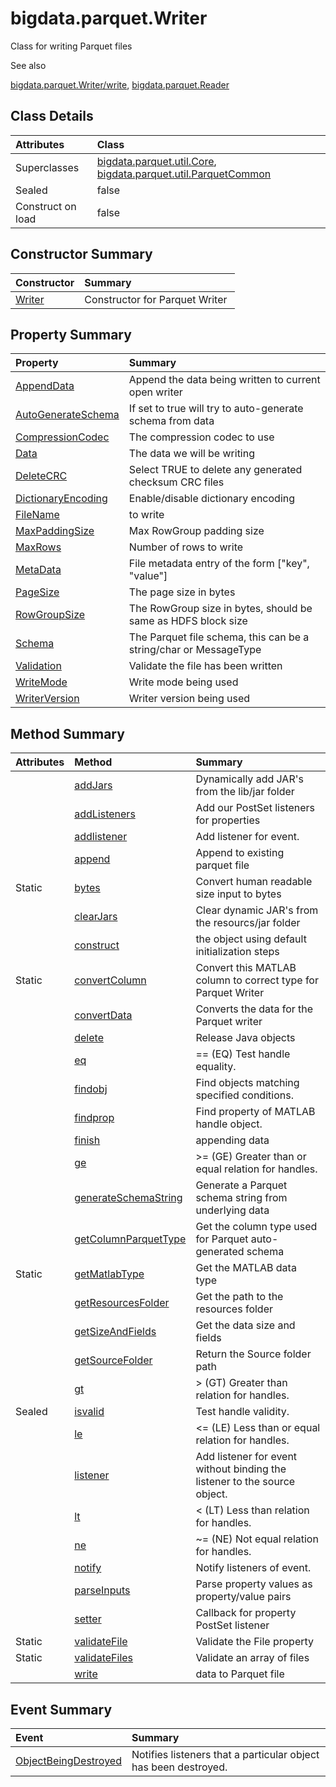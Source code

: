 
#   bigdata.parquet.Writer 







Class for writing Parquet files



See also



[bigdata.parquet.Writer/write](bigdata.parquet.Writer/write.md),
[bigdata.parquet.Reader](bigdata.parquet.Reader.md)



## Class Details 

Attributes | Class
:------------------- | :--------------------------------------------------------------------------------------------------------------------------------------------------------------
Superclasses      | [bigdata.parquet.util.Core](bigdata.parquet.util.Core.md), [bigdata.parquet.util.ParquetCommon](bigdata.parquet.util.ParquetCommon.md)
Sealed            | false
Construct on load | false



## Constructor Summary

Constructor | Summary
:------------------------------------------------------- | :---------------------------------
[Writer](bigdata.parquet.Writer.Writer.md) | Constructor for Parquet Writer 



## Property Summary

Property | Summary
:------------------------------------------------------------------------------- | :--------------------------------------------------------------------
[AppendData](bigdata.parquet.Writer.AppendData.md)                 | Append the data being written to current open writer 
[AutoGenerateSchema](bigdata.parquet.Writer.AutoGenerateSchema.md) | If set to true will try to auto-generate schema from data 
[CompressionCodec](bigdata.parquet.Writer.CompressionCodec.md)     | The compression codec to use 
[Data](bigdata.parquet.Writer.Data.md)                             | The data we will be writing 
[DeleteCRC](bigdata.parquet.Writer.DeleteCRC.md)                   | Select TRUE to delete any generated checksum CRC files 
[DictionaryEncoding](bigdata.parquet.Writer.DictionaryEncoding.md) | Enable/disable dictionary encoding 
[FileName](bigdata.parquet.Writer.FileName.md)                     | to write 
[MaxPaddingSize](bigdata.parquet.Writer.MaxPaddingSize.md)         | Max RowGroup padding size 
[MaxRows](bigdata.parquet.Writer.MaxRows.md)                       | Number of rows to write 
[MetaData](bigdata.parquet.Writer.MetaData.md)                     | File metadata entry of the form \[\"key\", \"value\"\] 
[PageSize](bigdata.parquet.Writer.PageSize.md)                     | The page size in bytes 
[RowGroupSize](bigdata.parquet.Writer.RowGroupSize.md)             | The RowGroup size in bytes, should be same as HDFS block size 
[Schema](bigdata.parquet.Writer.Schema.md)                         | The Parquet file schema, this can be a string/char or MessageType 
[Validation](bigdata.parquet.Writer.Validation.md)                 | Validate the file has been written 
[WriteMode](bigdata.parquet.Writer.WriteMode.md)                   | Write mode being used 
[WriterVersion](bigdata.parquet.Writer.WriterVersion.md)           | Writer version being used 



## Method Summary

Attributes | Method | Summary
:---------- | :----------------------------------------------------------------------------------- | :----------------------------------------------------------------------------
        |  [addJars](bigdata.parquet.Writer.addJars.md)                          |  Dynamically add JAR\'s from the lib/jar folder 
        |  [addListeners](bigdata.parquet.Writer.addListeners.md)                |  Add our PostSet listeners for properties 
        |  [addlistener](bigdata.parquet.Writer.addlistener.md)                  |  Add listener for event. 
        |  [append](bigdata.parquet.Writer.append.md)                            |  Append to existing parquet file 
Static  |  [bytes](bigdata.parquet.Writer.bytes.md)                              |  Convert human readable size input to bytes 
        |  [clearJars](bigdata.parquet.Writer.clearJars.md)                      |  Clear dynamic JAR\'s from the resourcs/jar folder 
        |  [construct](bigdata.parquet.Writer.construct.md)                      |  the object using default initialization steps 
Static  |  [convertColumn](bigdata.parquet.Writer.convertColumn.md)              |  Convert this MATLAB column to correct type for Parquet Writer 
        |  [convertData](bigdata.parquet.Writer.convertData.md)                  |  Converts the data for the Parquet writer 
        |  [delete](bigdata.parquet.Writer.delete.md)                            |  Release Java objects 
        |  [eq](bigdata.parquet.Writer.eq.md)                                    |  == (EQ) Test handle equality. 
        |  [findobj](bigdata.parquet.Writer.findobj.md)                          |  Find objects matching specified conditions. 
        |  [findprop](bigdata.parquet.Writer.findprop.md)                        |  Find property of MATLAB handle object. 
        |  [finish](bigdata.parquet.Writer.finish.md)                            |  appending data 
        |  [ge](bigdata.parquet.Writer.ge.md)                                    |  \>= (GE) Greater than or equal relation for handles. 
        |  [generateSchemaString](bigdata.parquet.Writer.generateSchemaString.md)|  Generate a Parquet schema string from underlying data 
        |  [getColumnParquetType](bigdata.parquet.Writer.getColumnParquetType.md)|  Get the column type used for Parquet auto-generated schema 
Static  |  [getMatlabType](bigdata.parquet.Writer.getMatlabType.md)              |  Get the MATLAB data type 
        |  [getResourcesFolder](bigdata.parquet.Writer.getResourcesFolder.md)    |  Get the path to the resources folder 
        |  [getSizeAndFields](bigdata.parquet.Writer.getSizeAndFields.md)        |  Get the data size and fields 
        |  [getSourceFolder](bigdata.parquet.Writer.getSourceFolder.md)          |  Return the Source folder path 
        |  [gt](bigdata.parquet.Writer.gt.md)                                    |  \> (GT) Greater than relation for handles. 
Sealed  |  [isvalid](bigdata.parquet.Writer.isvalid.md)                          |  Test handle validity. 
        |  [le](bigdata.parquet.Writer.le.md)                                    |  \<= (LE) Less than or equal relation for handles. 
        |  [listener](bigdata.parquet.Writer.listener.md)                        |  Add listener for event without binding the listener to the source object. 
        |  [lt](bigdata.parquet.Writer.lt.md)                                    |  \< (LT) Less than relation for handles. 
        |  [ne](bigdata.parquet.Writer.ne.md)                                    |  \~= (NE) Not equal relation for handles. 
        |  [notify](bigdata.parquet.Writer.notify.md)                            |  Notify listeners of event. 
        |  [parseInputs](bigdata.parquet.Writer.parseInputs.md)                  |  Parse property values as property/value pairs 
        |  [setter](bigdata.parquet.Writer.setter.md)                            |  Callback for property PostSet listener 
Static  |  [validateFile](bigdata.parquet.Writer.validateFile.md)                |  Validate the File property 
Static  |  [validateFiles](bigdata.parquet.Writer.validateFiles.md)              |  Validate an array of files 
        |  [write](bigdata.parquet.Writer.write.md)                              |  data to Parquet file 



## Event Summary

Event | Summary
:----------------------------------------------------------------------------------- | :------------------------------------------------------------------
[ObjectBeingDestroyed](bigdata.parquet.Writer.ObjectBeingDestroyed.md) | Notifies listeners that a particular object has been destroyed. 
